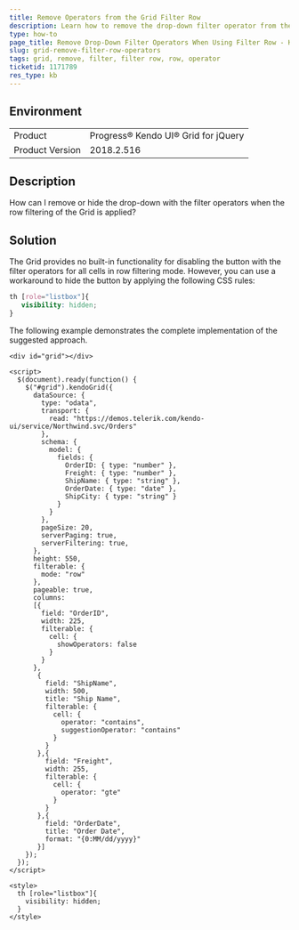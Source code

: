 ```yaml
---
title: Remove Operators from the Grid Filter Row
description: Learn how to remove the drop-down filter operator from the filter row in the Kendo UI Grid.
type: how-to
page_title: Remove Drop-Down Filter Operators When Using Filter Row - Kendo UI for jQuery Data Grid
slug: grid-remove-filter-row-operators
tags: grid, remove, filter, filter row, row, operator
ticketid: 1171789
res_type: kb
---
```


## Environment

<table>
 <tr>
  <td>Product</td>
  <td>Progress® Kendo UI® Grid for jQuery</td>
 </tr>
 <tr>
  <td>Product Version</td>
  <td>2018.2.516</td>
 </tr>
</table>

## Description

How can I remove or hide the drop-down with the filter operators when the row filtering of the Grid is applied?

## Solution

The Grid provides no built-in functionality for disabling the button with the filter operators for all cells in row filtering mode. However, you can use a workaround to hide the button by applying the following CSS rules:

```css
th [role="listbox"]{
   visibility: hidden;
}
```

The following example demonstrates the complete implementation of the suggested approach.

```dojo
<div id="grid"></div>

<script>
  $(document).ready(function() {
    $("#grid").kendoGrid({
      dataSource: {
        type: "odata",
        transport: {
          read: "https://demos.telerik.com/kendo-ui/service/Northwind.svc/Orders"
        },
        schema: {
          model: {
            fields: {
              OrderID: { type: "number" },
              Freight: { type: "number" },
              ShipName: { type: "string" },
              OrderDate: { type: "date" },
              ShipCity: { type: "string" }
            }
          }
        },
        pageSize: 20,
        serverPaging: true,
        serverFiltering: true,
      },
      height: 550,
      filterable: {
        mode: "row"
      },
      pageable: true,
      columns:
      [{
        field: "OrderID",
        width: 225,
        filterable: {
          cell: {
            showOperators: false
          }
        }
      },
       {
         field: "ShipName",
         width: 500,
         title: "Ship Name",
         filterable: {
           cell: {
             operator: "contains",
             suggestionOperator: "contains"
           }
         }
       },{
         field: "Freight",
         width: 255,
         filterable: {
           cell: {
             operator: "gte"
           }
         }
       },{
         field: "OrderDate",
         title: "Order Date",
         format: "{0:MM/dd/yyyy}"
       }]
    });
  });
</script>

<style>
  th [role="listbox"]{
    visibility: hidden;
  }
</style>
```
